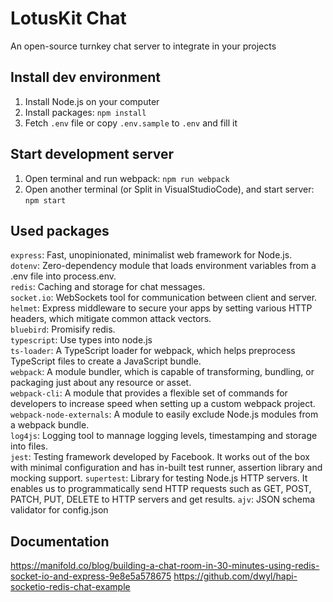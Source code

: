 # LotusKit Chat
An open-source turnkey chat server to integrate in your projects

## Install dev environment
1. Install Node.js on your computer
2. Install packages: `npm install`
3. Fetch `.env` file or copy `.env.sample` to `.env` and fill it

## Start development server
1. Open terminal and run webpack: `npm run webpack`
2. Open another terminal (or Split in VisualStudioCode), and start server: `npm start`

## Used packages
`express`: Fast, unopinionated, minimalist web framework for Node.js.  
`dotenv`: Zero-dependency module that loads environment variables from a .env file into process.env.  
`redis`: Caching and storage for chat messages.  
`socket.io`: WebSockets tool for communication between client and server.  
`helmet`: Express middleware to secure your apps by setting various HTTP headers, which mitigate common attack vectors.  
`bluebird`: Promisify redis.  
`typescript`: Use types into node.js  
`ts-loader`: A TypeScript loader for webpack, which helps preprocess TypeScript files to create a JavaScript bundle.  
`webpack`: A module bundler, which is capable of transforming, bundling, or packaging just about any resource or asset.  
`webpack-cli`: A module that provides a flexible set of commands for developers to increase speed when setting up a custom webpack project.  
`webpack-node-externals`: A module to easily exclude Node.js modules from a webpack bundle.  
`log4js`: Logging tool to mannage logging levels, timestamping and storage into files.  
`jest`: Testing framework developed by Facebook. It works out of the box with minimal configuration and has in-built test runner, assertion library and mocking support.
`supertest`: Library for testing Node.js HTTP servers. It enables us to programmatically send HTTP requests such as GET, POST, PATCH, PUT, DELETE to HTTP servers and get results.
`ajv`: JSON schema validator for config.json

## Documentation
https://manifold.co/blog/building-a-chat-room-in-30-minutes-using-redis-socket-io-and-express-9e8e5a578675
https://github.com/dwyl/hapi-socketio-redis-chat-example
